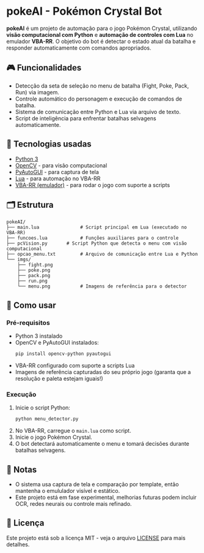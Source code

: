 # pokeAI - Pokémon Crystal Bot

**pokeAI** é um projeto de automação para o jogo Pokémon Crystal, utilizando **visão computacional com Python** e **automação de controles com Lua** no emulador **VBA-RR**. O objetivo do bot é detectar o estado atual da batalha e responder automaticamente com comandos apropriados.

## 🎮 Funcionalidades

- Detecção da seta de seleção no menu de batalha (Fight, Poke, Pack, Run) via imagem.
- Controle automático do personagem e execução de comandos de batalha.
- Sistema de comunicação entre Python e Lua via arquivo de texto.
- Script de inteligência para enfrentar batalhas selvagens automaticamente.

## 🧠 Tecnologias usadas

- [Python 3](https://www.python.org/)
- [OpenCV](https://opencv.org/) - para visão computacional
- [PyAutoGUI](https://pyautogui.readthedocs.io/) - para captura de tela
- [Lua](https://www.lua.org/) - para automação no VBA-RR
- [VBA-RR (emulador)](http://vba-rerecording.googlecode.com) - para rodar o jogo com suporte a scripts

## 🗂 Estrutura

```
pokeAI/
├── main.lua               # Script principal em Lua (executado no VBA-RR)
├── funcoes.lua            # Funções auxiliares para o controle
├── pcVision.py       # Script Python que detecta o menu com visão computacional
├── opcao_menu.txt         # Arquivo de comunicação entre Lua e Python
└── imgs/
    ├── fight.png
    ├── poke.png
    ├── pack.png
    ├── run.png
    └── menu.png           # Imagens de referência para o detector
```

## 🚀 Como usar

### Pré-requisitos

- Python 3 instalado
- OpenCV e PyAutoGUI instalados:
  ```bash
  pip install opencv-python pyautogui
  ```
- VBA-RR configurado com suporte a scripts Lua
- Imagens de referência capturadas do seu próprio jogo (garanta que a resolução e paleta estejam iguais!)

### Execução

1. Inicie o script Python:
   ```bash
   python menu_detector.py
   ```
2. No VBA-RR, carregue o `main.lua` como script.
3. Inicie o jogo Pokémon Crystal.
4. O bot detectará automaticamente o menu e tomará decisões durante batalhas selvagens.

## 📌 Notas

- O sistema usa captura de tela e comparação por template, então mantenha o emululador visível e estático.
- Este projeto está em fase experimental, melhorias futuras podem incluir OCR, redes neurais ou controle mais refinado.

## 📄 Licença

Este projeto está sob a licença MIT - veja o arquivo [LICENSE](LICENSE) para mais detalhes.